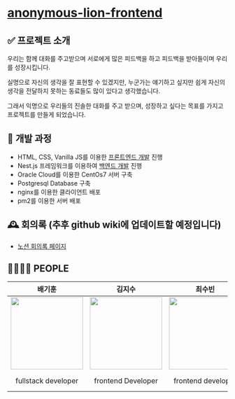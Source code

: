 # [anonymous-lion-frontend](http://anonymous-lion.shop/)

## ✅ **프로젝트 소개**

우리는 함께 대화를 주고받으며 서로에게 많은 피드백을 하고 피드백을 받아들이며 우리를 성장시킵니다.

실명으로 자신의 생각을 잘 표현할 수 있겠지만, 누군가는 얘기하고 싶지만 쉽게 자신의 생각을 전달하지 못하는 동료들도 많이 있다고 생각했습니다.

그래서 익명으로 우리들의 진솔한 대화를 주고 받으며, 성장하고 싶다는 목표를 가지고 프로젝트를 만들게 되었습니다.

## 🚗 개발 과정

- HTML, CSS, Vanilla JS를 이용한 [프론트엔드 개발](https://github.com/qorlgns1/anonymous-lion-frontend) 진행
- Nest.js 프레임워크를 이용하여 [백엔드 개발](https://github.com/qorlgns1/anonymous-lion-backend) 진행
- Oracle Cloud를 이용한 CentOs7 서버 구축
- Postgresql Database 구축
- nginx를 이용한 클라이언트 배포
- pm2를 이용한 서버 배포

## 🕰 회의록 (추후 github wiki에 업데이트할 예정입니다)
- [노션 회의록 페이지](https://familiar-cotija-5dc.notion.site/ver1-0-0-a9bf1ce22e7c43e7b3d68418e9ca244d)

## 👨‍👨‍👧‍👦 PEOPLE

|                                                                   배기훈                                                                   |                                          김지수                                           |                                          최수빈                                           |                                          김민석                                           |
| :----------------------------------------------------------------------------------------------------------------------------------------: | :---------------------------------------------------------------------------------------: | :---------------------------------------------------------------------------------------: | :---------------------------------------------------------------------------------------: |
| <img src="https://avatars.githubusercontent.com/u/63835963?s=400&u=a84ebef9dc3983c1a0c652a89ff5266c0c77d0a5&v=4" width="165" height="165"> | <img src="https://avatars.githubusercontent.com/u/85912592?v=4" width="165" height="165"> | <img src="https://avatars.githubusercontent.com/u/89335150?v=4" width="165" height="165"> | <img src="https://avatars.githubusercontent.com/u/84027644?v=4" width="165" height="165"> |
|                                                            fullstack developer                                                             |                                    frontend Developer                                     |                                    frontend developer                                     |                               frontend developer & designer                               |
